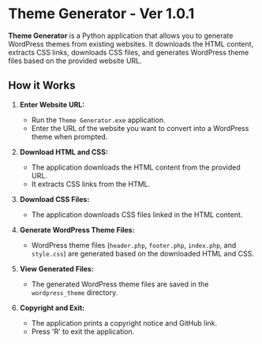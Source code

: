 # Theme Generator - Ver 1.0.1

**Theme Generator** is a Python application that allows you to generate WordPress themes from existing websites. It downloads the HTML content, extracts CSS links, downloads CSS files, and generates WordPress theme files based on the provided website URL.

## How it Works

1. **Enter Website URL:**
   - Run the `Theme Generator.exe` application.
   - Enter the URL of the website you want to convert into a WordPress theme when prompted.

2. **Download HTML and CSS:**
   - The application downloads the HTML content from the provided URL.
   - It extracts CSS links from the HTML.

3. **Download CSS Files:**
   - The application downloads CSS files linked in the HTML content.

4. **Generate WordPress Theme Files:**
   - WordPress theme files (`header.php`, `footer.php`, `index.php`, and `style.css`) are generated based on the downloaded HTML and CSS.

5. **View Generated Files:**
   - The generated WordPress theme files are saved in the `wordpress_theme` directory.

6. **Copyright and Exit:**
   - The application prints a copyright notice and GitHub link.
   - Press 'R' to exit the application.
